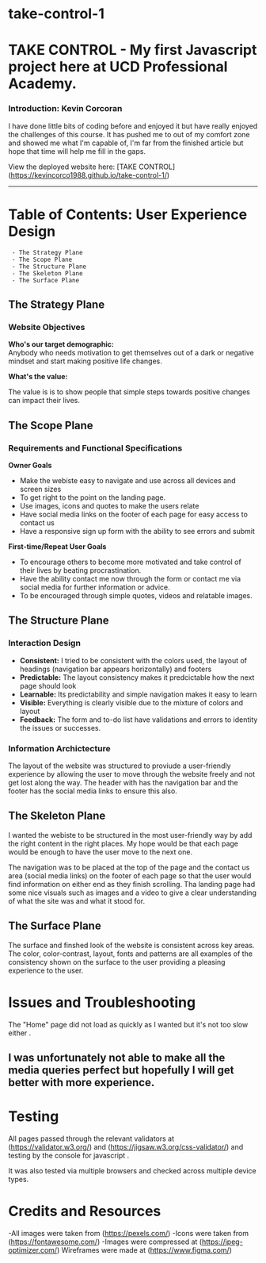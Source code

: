 # take-control-1

# TAKE CONTROL - My first Javascript project here at UCD Professional Academy.

### Introduction: Kevin Corcoran
I have done little bits of coding before and enjoyed it but have really enjoyed the challenges of this course. 
It has pushed me to out of my comfort zone and showed me what I'm capable of, I'm far from the finished article but 
hope that time will help me fill in the gaps.

View the deployed website here: [TAKE CONTROL] (https://kevincorco1988.github.io/take-control-1/)

---

# Table of Contents: User Experience Design
     - The Strategy Plane
     - The Scope Plane
     - The Structure Plane
     - The Skeleton Plane
     - The Surface Plane

## The Strategy Plane

### Website Objectives

**Who's our target demographic:**   
Anybody who needs motivation to get themselves out of a dark or negative mindset and start making positive life changes.

**What's the value:**

The value is is to show people that simple steps towards positive changes can impact their lives.

## The Scope Plane

### Requirements and Functional Specifications

**Owner Goals**
   - Make the webiste easy to navigate and use across all devices and screen sizes
   - To get right to the point on the landing page.
   - Use images, icons and quotes to make the users relate
   - Have social media links on the footer of each page for easy access to contact us
   - Have a responsive sign up form with the ability to see errors and submit

**First-time/Repeat User Goals**
   - To encourage others to become more motivated and take control of their lives by beating procrastination.
   - Have the ability contact me now through the form or contact me via social media for further information or advice.
   - To be encouraged through simple quotes, videos and relatable images.

## The Structure Plane

### **Interaction Design**
   - **Consistent:** I tried to be consistent with the colors used, the layout of headings (navigation bar appears horizontally) and footers
   - **Predictable:** The layout consistency makes it predcictable how the next page should look
   - **Learnable:** Its predictability and simple navigation makes it easy to learn
   - **Visible:** Everything is clearly visible due to the mixture of colors and layout
   - **Feedback:** The form and to-do list have validations and errors to identity the issues or successes.

### **Information Archictecture**
The layout of the website was structured to proviude a user-friendly experience by allowing the user to move through the website freely and not get lost along the way. The header with has the navigation bar and the footer has the social media links to ensure this also.

## The Skeleton Plane
I wanted the webiste to be structured in the most user-friendly way by add the right content in the right places. My hope would be that each page would be enough to have the user move to the next one.

The navigation was to be placed at the top of the page and the contact us area (social media links) on the footer of each page so that the user would find information on either end as they finish scrolling. Tha landing page had some nice visuals such as images and a video to give a clear understanding of what the site was and what it stood for.

## The Surface Plane

The surface and finshed look of the website is consistent across key areas. The color, color-contrast, layout, fonts and patterns are all examples of the consistency shown on the surface to the user providing a pleasing experience to the user. 

# Issues and Troubleshooting

The "Home" page did not load as quickly as I wanted but it's not too slow either . 

I was unfortunately not able to make all the media queries perfect but hopefully I will get better with more experience.
-----

# Testing 

All pages passed through the relevant validators at (https://validator.w3.org/) and (https://jigsaw.w3.org/css-validator/) and testing by the console for javascript . 

It was also tested via multiple browsers and checked across multiple device types. 

# Credits and Resources 
  
  -All images were taken from (https://pexels.com/)
  -Icons were taken from (https://fontawesome.com/)
  -Images were compressed at (https://jpeg-optimizer.com/)
  Wireframes were made at (https://www.figma.com/)
